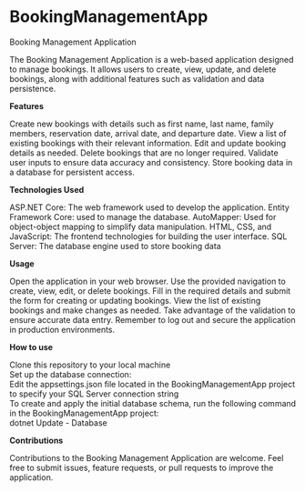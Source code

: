 # BookingManagementApp
Booking Management Application

The Booking Management Application is a web-based application designed to manage bookings. It allows users to create, view, update, and delete bookings, along with additional features such as validation and data persistence.

**Features**

Create new bookings with details such as first name, last name, family members, reservation date, arrival date, and departure date.
View a list of existing bookings with their relevant information.
Edit and update booking details as needed.
Delete bookings that are no longer required.
Validate user inputs to ensure data accuracy and consistency.
Store booking data in a database for persistent access.

**Technologies Used**

ASP.NET Core: The web framework used to develop the application.
Entity Framework Core: used to manage the database.
AutoMapper: Used for object-object mapping to simplify data manipulation.
HTML, CSS, and JavaScript: The frontend technologies for building the user interface.
SQL Server: The database engine used to store booking data

**Usage**

Open the application in your web browser.
Use the provided navigation to create, view, edit, or delete bookings.
Fill in the required details and submit the form for creating or updating bookings.
View the list of existing bookings and make changes as needed.
Take advantage of the validation to ensure accurate data entry.
Remember to log out and secure the application in production environments.

**How to use**  

Clone this repository to your local machine  
Set up the database connection:  
Edit the appsettings.json file located in the BookingManagementApp project to specify your SQL Server connection string  
To create and apply the initial database schema, run the following command in the BookingManagementApp project:  
dotnet Update - Database

**Contributions**

Contributions to the Booking Management Application are welcome. Feel free to submit issues, feature requests, or pull requests to improve the application.
